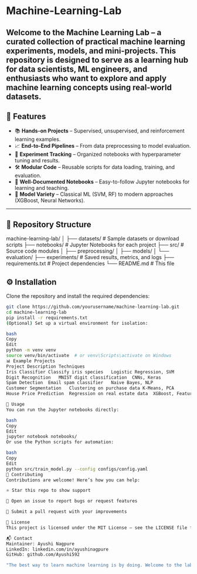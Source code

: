 # Machine-Learning-Lab 
Welcome to the **Machine Learning Lab** – a curated collection of practical machine learning experiments, models, and mini-projects. This repository is designed to serve as a learning hub for data scientists, ML engineers, and enthusiasts who want to explore and apply machine learning concepts using real-world datasets.
---

## 🚀 Features

- 📚 **Hands-on Projects** – Supervised, unsupervised, and reinforcement learning examples.
- 📈 **End-to-End Pipelines** – From data preprocessing to model evaluation.
- 🧪 **Experiment Tracking** – Organized notebooks with hyperparameter tuning and results.
- 🛠 **Modular Code** – Reusable scripts for data loading, training, and evaluation.
- 🧵 **Well-Documented Notebooks** – Easy-to-follow Jupyter notebooks for learning and teaching.
- 🧠 **Model Variety** – Classical ML (SVM, RF) to modern approaches (XGBoost, Neural Networks).

---

## 📂 Repository Structure

machine-learning-lab/
│
├── datasets/ # Sample datasets or download scripts
├── notebooks/ # Jupyter Notebooks for each project
├── src/ # Source code modules
│ ├── preprocessing/
│ ├── models/
│ └── evaluation/
├── experiments/ # Saved results, metrics, and logs
├── requirements.txt # Project dependencies
└── README.md # This file


## ⚙️ Installation

Clone the repository and install the required dependencies:

```bash
git clone https://github.com/yourusername/machine-learning-lab.git
cd machine-learning-lab
pip install -r requirements.txt
(Optional) Set up a virtual environment for isolation:

bash
Copy
Edit
python -m venv venv
source venv/bin/activate  # or venv\Scripts\activate on Windows
📊 Example Projects
Project	Description	Techniques
Iris Classifier	Classify iris species	Logistic Regression, SVM
Digit Recognition	MNIST digit classification	CNNs, Keras
Spam Detection	Email spam classifier	Naive Bayes, NLP
Customer Segmentation	Clustering on purchase data	K-Means, PCA
House Price Prediction	Regression on real estate data	XGBoost, Feature Engineering

🧪 Usage
You can run the Jupyter notebooks directly:

bash
Copy
Edit
jupyter notebook notebooks/
Or use the Python scripts for automation:

bash
Copy
Edit
python src/train_model.py --config configs/config.yaml
🤝 Contributing
Contributions are welcome! Here’s how you can help:

⭐ Star this repo to show support

🐛 Open an issue to report bugs or request features

📩 Submit a pull request with your improvements

📄 License
This project is licensed under the MIT License – see the LICENSE file for details.

📬 Contact
Maintainer: Ayushi Nagpure
LinkedIn: linkedin.com/in/ayushinagpure
GitHub: github.com/Ayushi592

"The best way to learn machine learning is by doing. Welcome to the lab."




